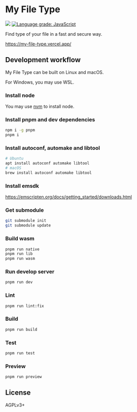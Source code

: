 # My File Type
![](https://img.shields.io/github/license/LibreService/my_file_type)
[![Language grade: JavaScript](https://img.shields.io/lgtm/grade/javascript/g/LibreService/my_file_type.svg?logo=lgtm&logoWidth=18)](https://lgtm.com/projects/g/LibreService/my_file_type/context:javascript)

Find type of your file in a fast and secure way.

https://my-file-type.vercel.app/

## Development workflow
My File Type can be built on Linux and macOS.

For Windows, you may use WSL.
### Install node
You may use [nvm](https://github.com/nvm-sh/nvm) to install node.
### Install pnpm and dev dependencies
```sh
npm i -g pnpm
pnpm i
```
### Install autoconf, automake and libtool
```sh
# Ubuntu
apt install autoconf automake libtool
# macOS
brew install autoconf automake libtool
```
### Install emsdk
https://emscripten.org/docs/getting_started/downloads.html
### Get submodule
```sh
git submodule init
git submodule update
```
### Build wasm
```sh
pnpm run native
pnpm run lib
pnpm run wasm
```
### Run develop server
```sh
pnpm run dev
```
### Lint
```sh
pnpm run lint:fix
```
### Build
```sh
pnpm run build
```
### Test
```sh
pnpm run test
```
### Preview
```sh
pnpm run preview
```

## License
AGPLv3+
